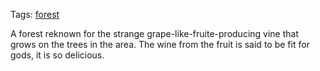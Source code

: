 Tags: [forest](Forests)

A forest reknown for the strange grape-like-fruite-producing vine that grows on the trees in the area. The wine from the fruit is said to be fit for gods, it is so delicious. 